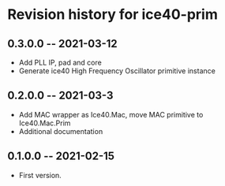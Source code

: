 # Revision history for ice40-prim

## 0.3.0.0 -- 2021-03-12

* Add PLL IP, pad and core
* Generate ice40 High Frequency Oscillator primitive instance

## 0.2.0.0 -- 2021-03-3

* Add MAC wrapper as Ice40.Mac, move MAC primitive to Ice40.Mac.Prim
* Additional documentation

## 0.1.0.0 -- 2021-02-15

* First version. 

